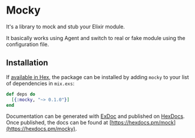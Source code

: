 # Mocky

It's a library to mock and stub your Elixir module.

It basically works using Agent and switch to real or fake module using the
configuration file.

## Installation

If [available in Hex](https://hex.pm/docs/publish), the package can be installed
by adding `mocky` to your list of dependencies in `mix.exs`:

```elixir
def deps do
  [{:mocky, "~> 0.1.0"}]
end
```

Documentation can be generated with [ExDoc](https://github.com/elixir-lang/ex_doc)
and published on [HexDocs](https://hexdocs.pm). Once published, the docs can
be found at [https://hexdocs.pm/mock](https://hexdocs.pm/mocky).
